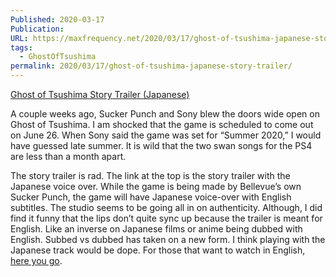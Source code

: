 ```yaml
---
Published: 2020-03-17
Publication: 
URL: https://maxfrequency.net/2020/03/17/ghost-of-tsushima-japanese-story-trailer/
tags:
  - GhostOfTsushima
permalink: 2020/03/17/ghost-of-tsushima-japanese-story-trailer/
---
```

[Ghost of Tsushima Story Trailer (Japanese)](https://youtu.be/1ENHA4Ue9Nw)

A couple weeks ago, Sucker Punch and Sony blew the doors wide open on Ghost of Tsushima. I am shocked that the game is scheduled to come out on June 26. When Sony said the game was set for “Summer 2020,” I would have guessed late summer. It is wild that the two swan songs for the PS4 are less than a month apart.

The story trailer is rad. The link at the top is the story trailer with the Japanese voice over. While the game is being made by Bellevue’s own Sucker Punch, the game will have Japanese voice-over with English subtitles. The studio seems to be going all in on authenticity. Although, I did find it funny that the lips don’t quite sync up because the trailer is meant for English. Like an inverse on Japanese films or anime being dubbed with English. Subbed vs dubbed has taken on a new form. I think playing with the Japanese track would be dope. For those that want to watch in English, [here you go](https://youtu.be/rTNfgIAi3pY).